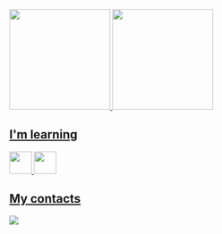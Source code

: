 <!--
**JuniorAlencar/JuniorALencar** is a ✨ _special_ ✨ repository because its `README.md` (this file) appears on your GitHub profile.

## Hi, my name is Júnior Alencar, I am Brazilian and PhD student in Physics in Federal University of Ceara.

Here are some ideas to get you started:

- 🔭 I’m currently working on Boltzmann Machine ...
- 🌱 I’m currently learning  ...
- 🤔 I’m looking for help with ...
- 💬 Ask me about ...
- 📫 How to reach me: ...
- 😄 Pronouns: ...
- ⚡ Fun fact: ...
-->
<div>
<a href="https://github.com/junioralencar">
<img loading="lazy" height="180em" src="https://github-readme-stats.vercel.app/api/top-langs/?username=seu-usuário-aqui&layout=compact&langs_count=7&theme=dracula"/>
<img loading="lazy" height="180em" src="https://github-readme-stats.vercel.app/api?username=seu-usuário-aqui&show_icons=true&theme=dracula&include_all_commits=true&count_private=true"/>
</div>

## I'm learning
<img src="https://cdn.jsdelivr.net/gh/devicons/devicon@latest/icons/python/python-original-wordmark.svg" witdh=40 height=40 /> <img loading="lazy" src="https://cdn.jsdelivr.net/gh/devicons/devicon/icons/linux/linux-original.svg" width="40" height="40"/>

## My contacts
<a href = "mailto:junioralencar@fisica.ufc.br"><img loading="lazy" src="https://img.shields.io/badge/Gmail-D14836?style=for-the-badge&logo=gmail&logoColor=white" target="_blank"></a>
